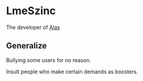 # LmeSzinc

The developer of [Alas](https://github.com/LmeSzinc/AzurLaneAutoScript)

## Generalize

Bullying some users for no reason.

Insult people who make certain demands as boosters.



